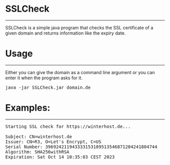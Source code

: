 # SSLCheck

________________________________________________________________________________
SSLCheck is a simple java program that checks the SSL certificate of a given domain and returns information like the expiry date.

# Usage
________________________________________________________________________________
Either you can give the domain as a command line argument or you can enter it when the program asks for it.

<pre>java -jar SSLCheck.jar domain.de</pre>

# Examples:
________________________________________________________________________________
<pre>
Starting SSL check for https://winterhost.de...

Subject: CN=winterhost.de
Issuer: CN=R3, O=Let's Encrypt, C=US
Serial Number: 396924211943333153189513546871204241804744
Algorithm: SHA256withRSA
Expiration: Sat Oct 14 10:35:03 CEST 2023
</pre>